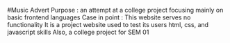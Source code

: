 #Music Advert
Purpose : an attempt at a college project focusing mainly on basic frontend languages
Case in point : This website serves no functionality
It is a project website used to test its users html, css, and javascript skills
Also, a college project for SEM 01
